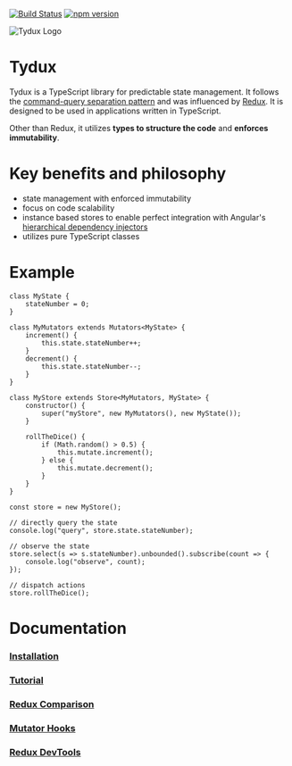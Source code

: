 
[![Build Status](https://travis-ci.org/w11k/Tydux.svg?branch=master)](https://travis-ci.org/w11k/Tydux)
[![npm version](https://badge.fury.io/js/%40w11k%2Ftydux.svg)](https://badge.fury.io/js/%40w11k%2Ftydux)

![Tydux Logo](https://raw.githubusercontent.com/w11k/Tydux/master/doc/tydux_logo.png)

# Tydux

Tydux is a TypeScript library for predictable state management. It follows the [command-query separation pattern](https://en.wikipedia.org/wiki/Command%E2%80%93query_separation) and was influenced by [Redux](https://github.com/reactjs/redux). It is designed to be used in applications written in TypeScript.

Other than Redux, it utilizes **types to structure the code** and **enforces immutability**.

# Key benefits and philosophy

- state management with enforced immutability
- focus on code scalability
- instance based stores to enable perfect integration with Angular's [hierarchical dependency injectors](https://angular.io/guide/hierarchical-dependency-injection)
- utilizes pure TypeScript classes

# Example

    class MyState {
        stateNumber = 0;
    }

    class MyMutators extends Mutators<MyState> {
        increment() {
            this.state.stateNumber++;
        }
        decrement() {
            this.state.stateNumber--;
        }
    }

    class MyStore extends Store<MyMutators, MyState> {
        constructor() {
            super("myStore", new MyMutators(), new MyState());
        }
        
        rollTheDice() {
            if (Math.random() > 0.5) {
                this.mutate.increment();
            } else {
                this.mutate.decrement();
            }
        }
    }

    const store = new MyStore();

    // directly query the state
    console.log("query", store.state.stateNumber);

    // observe the state
    store.select(s => s.stateNumber).unbounded().subscribe(count => {
        console.log("observe", count);
    });

    // dispatch actions
    store.rollTheDice();

# Documentation

### [Installation](https://github.com/Tydux/Tydux/tree/master/doc/installation.md)
### [Tutorial](https://github.com/Tydux/Tydux/tree/master/doc/tutorial.md)
### [Redux Comparison](https://github.com/Tydux/Tydux/tree/master/doc/redux_comparison.md)
### [Mutator Hooks](https://github.com/Tydux/Tydux/tree/master/doc/mutators-hooks.md)
### [Redux DevTools](https://github.com/Tydux/Tydux/tree/master/doc/redux-devtools.md)

